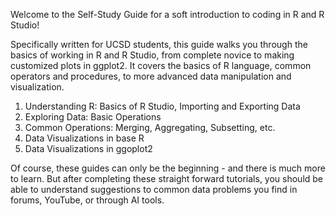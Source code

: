 Welcome to the Self-Study Guide for a soft introduction to coding in R and R Studio!

Specifically written for UCSD students, this guide walks you through the basics of working in R and R Studio, from complete novice to making customized plots in ggplot2. 
It covers the basics of R language, common operators and procedures, to more advanced data manipulation and visualization. 

1. Understanding R: Basics of R Studio, Importing and Exporting Data
2. Exploring Data: Basic Operations
3. Common Operations: Merging, Aggregating, Subsetting, etc.
4. Data Visualizations in base R
5. Data Visualizations in ggoplot2

Of course, these guides can only be the beginning - and there is much more to learn. But after completing these straight forward tutorials, 
you should be able to understand suggestions to common data problems you find in forums, YouTube, or through AI tools. 
